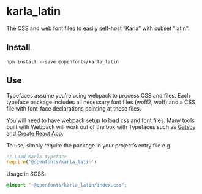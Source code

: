 
# karla_latin

The CSS and web font files to easily self-host “Karla” with subset "latin".

## Install

`npm install --save @openfonts/karla_latin`

## Use

Typefaces assume you’re using webpack to process CSS and files. Each typeface
package includes all necessary font files (woff2, woff) and a CSS file with
font-face declarations pointing at these files.

You will need to have webpack setup to load css and font files. Many tools built
with Webpack will work out of the box with Typefaces such as [Gatsby](https://github.com/gatsbyjs/gatsby)
and [Create React App](https://github.com/facebookincubator/create-react-app).

To use, simply require the package in your project’s entry file e.g.

```javascript
// Load Karla typeface
require('@openfonts/karla_latin')
```

Usage in SCSS:
```scss
@import "~@openfonts/karla_latin/index.css";
```
